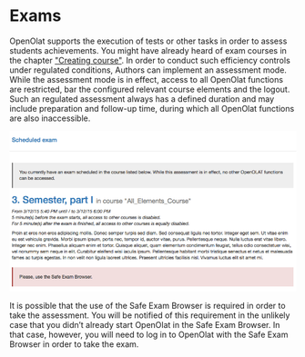 # Exams

OpenOlat supports the execution of tests or other tasks in order to assess students achievements. You might have already heard of exam courses in the chapter ["Creating course"](../learningresources/Creating_Course.md). In order to conduct such efficiency controls under regulated conditions, Authors can implement an assessment mode. While the assessment mode is in effect, access to all OpenOlat functions are restricted, bar the configured relevant course elements and the logout. Such an regulated assessment always has a defined duration and may include preparation and follow-up time, during which all OpenOlat functions are also inaccessible.

![](assets/AssMode_user.gif)

It is possible that the use of the Safe Exam Browser is required in order to take the assessment. You will be notified of this requirement in the unlikely case that you didn’t already start OpenOlat in the Safe Exam Browser. In that case, however, you will need to log in to OpenOlat with the Safe Exam Browser in order to take the exam.



